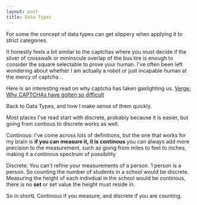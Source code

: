 ```yaml
---
layout: post
title: Data Types
---
```


For some the concept of data types can get slippery when applying it to strict categories. 

It honestly feels a bit similar to the captchas where you must decide if the sliver of crosswalk or mininscule overlap of the bus tire is enough to consider the square selectable to prove your human.
I've often been left wondering about whether I am actually a robot or just incapable human at the mercy 
of captcha .. 

Here is an interesting read on why captcha has taken gaslighting us. 
[Verge: Why CAPTCHAs have gotten so difficult](https://www.theverge.com/2019/2/1/18205610/google-captcha-ai-robot-human-difficult-artificial-intelligence)

Back to Data Types, and how I make sense of them quickly.



Most places I've read start with discrete, probably because it is easier, but going from contious to discrete works as well. 

Continous:  I've come across lots of definitions, but the one that works for my brain is **if you can measure it, it is continous**
you can always add more precision to the measurement, such as going from miles to feet to inches, making it a continous spectrum of possibility 


Discrete: You can't refine your measurements of a person. 1 person is a person. So counting the number of students in a school would be
discrete. Measuring the height of each indivdual in the school would be continous, there is no **set** or set value the height must reside in.


So in shortL Continous if you measure, and discrete if you are counting.
